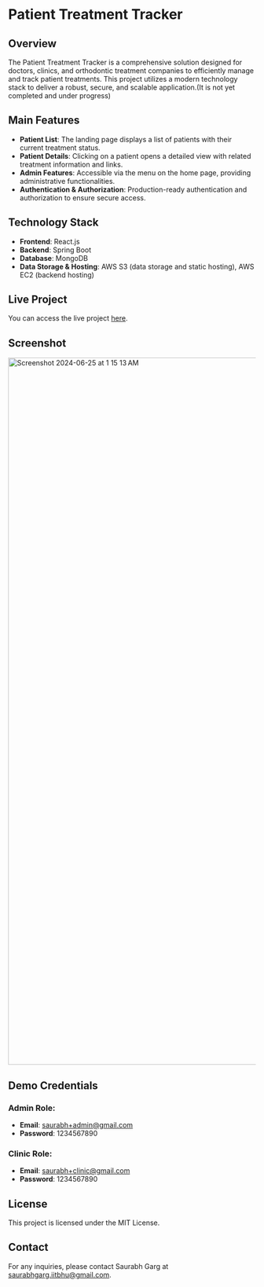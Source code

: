 # Patient Treatment Tracker

## Overview

The Patient Treatment Tracker is a comprehensive solution designed for doctors, clinics, and orthodontic treatment companies to efficiently manage and track patient treatments. This project utilizes a modern technology stack to deliver a robust, secure, and scalable application.(It is not yet completed and under progress)

## Main Features

-   **Patient List**: The landing page displays a list of patients with their current treatment status.
-   **Patient Details**: Clicking on a patient opens a detailed view with related treatment information and links.
-   **Admin Features**: Accessible via the menu on the home page, providing administrative functionalities.
-   **Authentication & Authorization**: Production-ready authentication and authorization to ensure secure access.

## Technology Stack

-   **Frontend**: React.js
-   **Backend**: Spring Boot
-   **Database**: MongoDB
-   **Data Storage & Hosting**: AWS S3 (data storage and static hosting), AWS EC2 (backend hosting)

## Live Project

You can access the live project [here](http://www.alinefrontendqa.com.s3-website.ap-south-1.amazonaws.com/login).

## Screenshot

<img width="1440" alt="Screenshot 2024-06-25 at 1 15 13 AM" src="https://github.com/Saurabhgargiit/Aline-Web/assets/15964659/bb8f3b08-960d-4038-9a4a-9caf60658478">


## Demo Credentials

### Admin Role:

-   **Email**: saurabh+admin@gmail.com
-   **Password**: 1234567890

### Clinic Role:

-   **Email**: saurabh+clinic@gmail.com
-   **Password**: 1234567890

## License

This project is licensed under the MIT License.

## Contact

For any inquiries, please contact Saurabh Garg at saurabhgarg.iitbhu@gmail.com.
